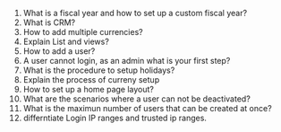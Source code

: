 1. What is a fiscal year and how to set up a custom fiscal year?
2. What is CRM?
3. How to add multiple currencies?
4. Explain List and views?
5. How to add a user?
6. A user cannot login, as an admin what is your first step?
7. What is the procedure to setup holidays?
8. Explain the process of curreny setup
9. How to set up a home page layout?
10. What are the scenarios where a user can not be deactivated?
11. What is the maximun number of users that can be created at once?
12. differntiate Login IP ranges and trusted ip ranges.
